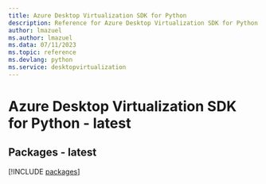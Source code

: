```yaml
---
title: Azure Desktop Virtualization SDK for Python
description: Reference for Azure Desktop Virtualization SDK for Python
author: lmazuel
ms.author: lmazuel
ms.data: 07/11/2023
ms.topic: reference
ms.devlang: python
ms.service: desktopvirtualization
---
```

# Azure Desktop Virtualization SDK for Python - latest
## Packages - latest
[!INCLUDE [packages](desktop-virtualization-index.md)]